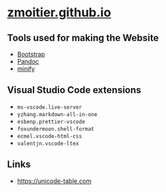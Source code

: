 # [zmoitier.github.io](https://zmoitier.github.io/)

## Tools used for making the Website

- [Bootstrap](https://getbootstrap.com/)
- [Pandoc](https://pandoc.org/)
- [minify](https://github.com/tdewolff/minify/tree/master/cmd/minify)

## Visual Studio Code extensions

- `ms-vscode.live-server`
- `yzhang.markdown-all-in-one`
- `esbenp.prettier-vscode`
- `foxundermoon.shell-format`
- `ecmel.vscode-html-css`
- `valentjn.vscode-ltex`

## Links

- https://unicode-table.com
